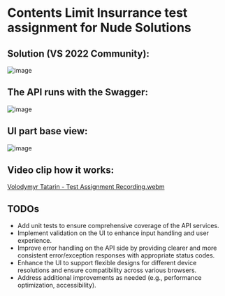 # Contents Limit Insurrance test assignment for Nude Solutions

## Solution (VS 2022 Community):
![image](https://github.com/user-attachments/assets/15a46506-ccbe-4ab5-b4f6-4a5e5b450ae2)

## The API runs with the Swagger:
![image](https://github.com/user-attachments/assets/ec9c5b33-08d4-4ae2-b4f6-2168fa09ac4a)

## UI part base view:
![image](https://github.com/user-attachments/assets/c1a7024d-83fa-4fb7-b905-83f0f9a1ef65)

## Video clip how it works:
[Volodymyr Tatarin - Test Assignment Recording.webm](https://github.com/user-attachments/assets/28060f1f-6b65-494d-8dc0-a5aaa5617f76)

## TODOs
- Add unit tests to ensure comprehensive coverage of the API services.
- Implement validation on the UI to enhance input handling and user experience.
- Improve error handling on the API side by providing clearer and more consistent error/exception responses with appropriate status codes.
- Enhance the UI to support flexible designs for different device resolutions and ensure compatibility across various browsers.
- Address additional improvements as needed (e.g., performance optimization, accessibility).
